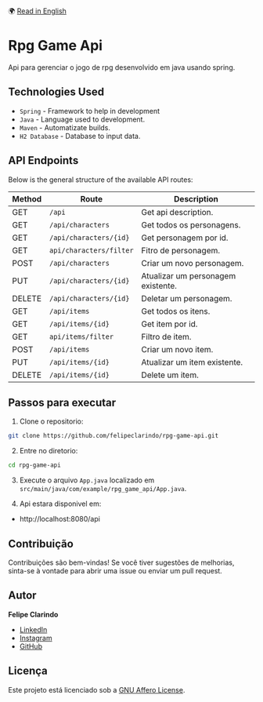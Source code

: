 🌍 [Read in English](README.md)

# Rpg Game Api

Api para gerenciar o jogo de rpg desenvolvido em java usando spring.

## Technologies Used

- `Spring` - Framework to help in development
- `Java` - Language used to development.
- `Maven` - Automatizate builds.
- `H2 Database` - Database to input data.

## API Endpoints

Below is the general structure of the available API routes:

| Method | Route                   | Description                        |
| ------ | ----------------------- | ---------------------------------- |
| GET    | `/api`                  | Get api description.               |
| GET    | `/api/characters`       | Get todos os personagens.          |
| GET    | `/api/characters/{id}`  | Get personagem por id.             |
| GET    | `api/characters/filter` | Fitro de personagem.               |
| POST   | `/api/characters`       | Criar um novo personagem.          |
| PUT    | `/api/characters/{id}`  | Atualizar um personagem existente. |
| DELETE | `/api/characters/{id}`  | Deletar um personagem.             |
| GET    | `/api/items`            | Get todos os itens.                |
| GET    | `/api/items/{id}`       | Get item por id.                   |
| GET    | `api/items/filter`      | Filtro de item.                    |
| POST   | `/api/items`            | Criar um novo item.                |
| PUT    | `/api/items/{id}`       | Atualizar um item existente.       |
| DELETE | `/api/items/{id}`       | Delete um item.                    |

## Passos para executar

1. Clone o repositorio:

```bash
git clone https://github.com/felipeclarindo/rpg-game-api.git
```

2. Entre no diretorio:

```bash
cd rpg-game-api
```

3. Execute o arquivo `App.java` localizado em `src/main/java/com/example/rpg_game_api/App.java`.

4. Api estara disponivel em:

- http://localhost:8080/api

## Contribuição

Contribuições são bem-vindas! Se você tiver sugestões de melhorias, sinta-se à vontade para abrir uma issue ou enviar um pull request.

## Autor

**Felipe Clarindo**

- [LinkedIn](https://www.linkedin.com/in/felipeclarindo)
- [Instagram](https://www.instagram.com/lipethecoder)
- [GitHub](https://github.com/felipeclarindo)

## Licença

Este projeto está licenciado sob a [GNU Affero License](https://www.gnu.org/licenses/agpl-3.0.html).
